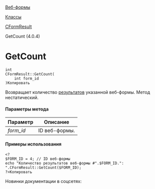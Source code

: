 [Веб-формы](/api_help/form/index.php)

[Классы](/api_help/form/classes/index.php)

[CFormResult](/api_help/form/classes/cformresult/index.php)

GetCount (4.0.4)

GetCount
========

```
int
CFormResult::GetCount(
	int form_id
)Копировать
```

Возвращает количество [результатов](/api_help/form/terms.php#result) указанной веб-формы. Метод нестатический.

#### Параметры метода

| Параметр | Описание |
| --- | --- |
| *form\_id* | ID веб-формы. |

#### Примеры использования

```
<?
$FORM_ID = 4; // ID веб-формы
echo "Количество результатов веб-формы #".$FORM_ID.": ".CFormResult::GetCount($FORM_ID);
?>Копировать
```

Новинки документации в соцсетях: